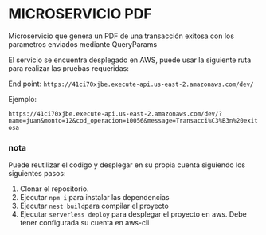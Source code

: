 # MICROSERVICIO PDF

Microservicio que genera un PDF de una transacción exitosa con los parametros enviados mediante QueryParams

El servicio se encuentra desplegado en AWS, puede usar la siguiente ruta para realizar las pruebas requeridas:

End point:
`https://41ci70xjbe.execute-api.us-east-2.amazonaws.com/dev/`

Ejemplo:

`https://41ci70xjbe.execute-api.us-east-2.amazonaws.com/dev/?name=juan&monto=12&cod_operacion=10056&message=Transacci%C3%B3n%20exitosa`

### nota

Puede reutilizar el codigo y desplegar en su propia cuenta siguiendo los siguientes pasos:

1. Clonar el repositorio.
2. Ejecutar `npm i` para instalar las dependencias
3. Ejecutar `nest build`para compilar el proyecto
4. Ejecutar `serverless deploy` para desplegar el proyecto en aws. Debe tener configurada su cuenta en aws-cli
